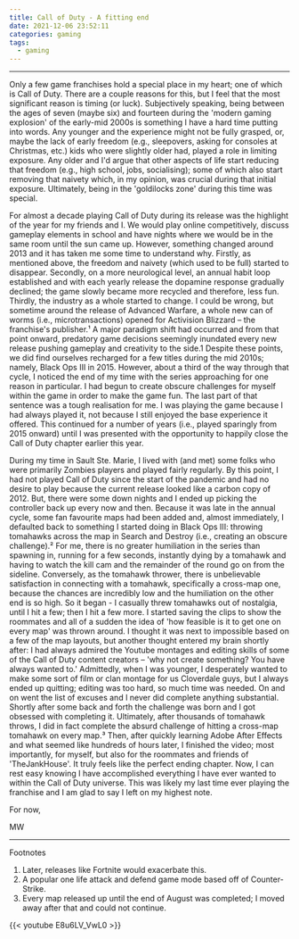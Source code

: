 ```yaml
---
title: Call of Duty - A fitting end
date: 2021-12-06 23:52:11
categories: gaming
tags:
  - gaming
---
```


---

Only a few game franchises hold a special place in my heart; one of which is Call of Duty. There are a couple reasons for this, but I feel that the most significant reason is timing (or luck). Subjectively speaking, being between the ages of seven (maybe six) and fourteen during the 'modern gaming explosion' of the early-mid 2000s is something I have a hard time putting into words. Any younger and the experience might not be fully grasped, or, maybe the lack of early freedom (e.g., sleepovers, asking for consoles at Christmas, etc.) kids who were slightly older had, played a role in limiting exposure. Any older and I'd argue that other aspects of life start reducing that freedom (e.g., high school, jobs, socialising); some of which also start removing that naivety which, in my opinion, was crucial during that initial exposure. Ultimately, being in the 'goldilocks zone' during this time was special.

For almost a decade playing Call of Duty during its release was the highlight of the year for my friends and I. We would play online competitively, discuss gameplay elements in school and have nights where we would be in the same room until the sun came up. However, something changed around 2013 and it has taken me some time to understand why. Firstly, as mentioned above, the freedom and naivety (which used to be full) started to disappear. Secondly, on a more neurological level, an annual habit loop established and with each yearly release the dopamine response gradually declined; the game slowly became more recycled and therefore, less fun. Thirdly, the industry as a whole started to change. I could be wrong, but sometime around the release of Advanced Warfare, a whole new can of worms (i.e., microtransactions) opened for Activision Blizzard – the franchise's publisher.¹ A major paradigm shift had occurred and from that point onward, predatory game decisions seemingly inundated every new release pushing gameplay and creativity to the side.1 Despite these points, we did find ourselves recharged for a few titles during the mid 2010s; namely, Black Ops III in 2015. However, about a third of the way through that cycle, I noticed the end of my time with the series approaching for one reason in particular. I had begun to create obscure challenges for myself within the game in order to make the game fun. The last part of that sentence was a tough realisation for me. I was playing the game because I had always played it, not because I still enjoyed the base experience it offered. This continued for a number of years (i.e., played sparingly from 2015 onward) until I was presented with the opportunity to happily close the Call of Duty chapter earlier this year. 

During my time in Sault Ste. Marie, I lived with (and met) some folks who were primarily Zombies players and played fairly regularly. By this point, I had not played Call of Duty since the start of the pandemic and had no desire to play because the current release looked like a carbon copy of 2012. But, there were some down nights and I ended up picking the controller back up every now and then. Because it was late in the annual cycle, some fan favourite maps had been added and, almost immediately, I defaulted back to something I started doing in Black Ops III: throwing tomahawks across the map in Search and Destroy (i.e., creating an obscure challenge).² For me, there is no greater humiliation in the series than spawning in, running for a few seconds, instantly dying by a tomahawk and having to watch the kill cam and the remainder of the round go on from the sideline. Conversely, as the tomahawk thrower, there is unbelievable satisfaction in connecting with a tomahawk, specifically a cross-map one, because the chances are incredibly low and the humiliation on the other end is so high. So it began - I casually threw tomahawks out of nostalgia, until I hit a few; then I hit a few more. I started saving the clips to show the roommates and all of a sudden the idea of 'how feasible is it to get one on every map' was thrown around. I thought it was next to impossible based on a few of the map layouts, but another thought entered my brain shortly after: I had always admired the Youtube montages and editing skills of some of the Call of Duty content creators – 'why not create something? You have always wanted to.' Admittedly, when I was younger, I desperately wanted to make some sort of film or clan montage for us Cloverdale guys, but I always ended up quitting; editing was too hard, so much time was needed. On and on went the list of excuses and I never did complete anything substantial. Shortly after some back and forth the challenge was born and I got obsessed with completing it. Ultimately, after thousands of tomahawk throws, I did in fact complete the absurd challenge of hitting a cross-map tomahawk on every map.³ Then, after quickly learning Adobe After Effects and what seemed like hundreds of hours later, I finished the video; most importantly, for myself, but also for the roommates and friends of 'TheJankHouse'. It truly feels like the perfect ending chapter. Now, I can rest easy knowing I have accomplished everything I have ever wanted to within the Call of Duty universe. This was likely my last time ever playing the franchise and I am glad to say I left on my highest note.

For now,

MW

---

Footnotes
1. Later, releases like Fortnite would exacerbate this.
2. A popular one life attack and defend game mode based off of Counter-Strike.
3. Every map released up until the end of August was completed; I moved away after that and could not continue.

{{< youtube E8u6LV_VwL0 >}}
